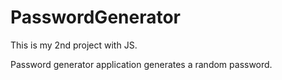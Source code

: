# PasswordGenerator

This is my 2nd project with JS.

Password generator application generates a random password.

